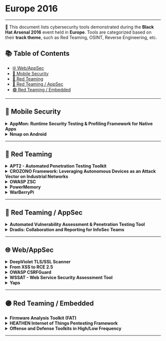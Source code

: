 # Europe 2016
---
📍 This document lists cybersecurity tools demonstrated during the **Black Hat Arsenal 2016** event held in **Europe**.
Tools are categorized based on their **track theme**, such as Red Teaming, OSINT, Reverse Engineering, etc.

## 📚 Table of Contents
- [🌐 Web/AppSec](#🌐-webappsec)
- [📱 Mobile Security](#📱-mobile-security)
- [🔴 Red Teaming](#🔴-red-teaming)
- [🔴 Red Teaming / AppSec](#🔴-red-teaming-appsec)
- [🟣 Red Teaming / Embedded](#🟣-red-teaming-embedded)
---
## 📱 Mobile Security
<details><summary><strong>AppMon: Runtime Security Testing & Profiling Framework for Native Apps</strong></summary>

![Category: 📱 Mobile Security](https://img.shields.io/badge/Category:%20📱%20Mobile%20Security-yellow) ![Nishant Das Patnaik](https://img.shields.io/badge/Nishant%20Das%20Patnaik-informational)

🔗 **Link:** Not Available  
📝 **Description:** AppMon is a runtime security testing & profiling framework for macOS, iOS and android apps. It is useful for mobile app penetration testers to validate the security issues report by a source code scanner by validating them by inspecting the API calls at runtime. You may use it for monitoring the app's overall activity during its runtime and focus on things that seem suspicious e.g. information leaks, insecure storage of credentials/secret tokens etc. or insecure implementation of crypto operations or just sniff app's network activity from HTTP to Bluetooth. You may either use one or many of the pre-written user-scripts or quickly learn to write your own scripts modify the app's functionality/logic in the runtime e.g. spoofing the DeviceID, spoofing the GPS co-ordinates, bypassing Apple's TouchID, bypassing root detection etc.We shall demo the features of existing 4 core components: Sniffer, Intruder, Android Tracer & IPA Installer. If there any any additional development to the project we shall include its demo as well.

</details>

<details><summary><strong>Nmap on Android</strong></summary>

![Category: 📱 Mobile Security](https://img.shields.io/badge/Category:%20📱%20Mobile%20Security-yellow) ![Vlatko Kosturjak](https://img.shields.io/badge/Vlatko%20Kosturjak-informational)

🔗 **Link:** [Nmap on Android](https://github.com/kost/NetworkMapper)  
📝 **Description:** Network Mapper is Android frontend for well known Nmap scanner. Frontend will help you to download, install and run Nmap on Android-based phone. It is also a collection of tools to build all known Android architectures: arm, mips and x86 in 32/64 bit architectures.Shiny new 2.0 release will be presented with easy interface and mobile specific scans.

</details>

---
## 🔴 Red Teaming
<details><summary><strong>APT2 - Automated Penetration Testing Toolkit</strong></summary>

![Category: 🔴 Red Teaming](https://img.shields.io/badge/Category:%20🔴%20Red%20Teaming-red) ![Adam Compton](https://img.shields.io/badge/Adam%20Compton-informational) ![Austin Lane](https://img.shields.io/badge/Austin%20Lane-informational)

🔗 **Link:** [APT2 - Automated Penetration Testing Toolkit](https://github.com/toolswatch/blackhat-arsenal-tools/blob/master/vulnerability_assessment/apt2.md)  
📝 **Description:** Nearly every penetration test begins the same way; run a NMAP scan, review the results, choose interesting services to enumerate and attack, and perform post-exploitation activities. What was once a fairly time consuming manual process, is now automated! Automated Penetration Testing Toolkit (APT2) is an extendable modular framework designed to automate common tasks performed during penetration testing. APT2 can chain data gathered from different modules together to build dynamic attack paths. Starting with a NMAP scan of the target environment, discovered ports and services become triggers for the various modules which in turn can fire additional triggers. Have FTP, Telnet, or SSH? APT2 will attempt common authentication. Have SMB? APT2 determines what OS and looks for shares and other information. Modules include everything from enumeration, scanning, brute forcing, and even integration with Metasploit. Come check out how APT2 will save you time on every engagement.

</details>

<details><summary><strong>CROZONO Framework: Leveraging Autonomous Devices as an Attack Vector on Industrial Networks</strong></summary>

![Category: 🔴 Red Teaming](https://img.shields.io/badge/Category:%20🔴%20Red%20Teaming-red) ![Sheila Ayelen Berta](https://img.shields.io/badge/Sheila%20Ayelen%20Berta-informational) ![Nicolas Villanueva](https://img.shields.io/badge/Nicolas%20Villanueva-informational)

🔗 **Link:** Not Available  
📝 **Description:** CROZONO is a framework that allows performing automated penetration tests from autonomous devices (drones, robots, etc.) that could ease the access to the logical infrastructure of an industrial facility, evading physical barriers. The CROZONO framework is presented in two versions: "CROZONO Explorer" and "CROZONO Attacker."At first, it is advisable to use CROZONO Explorer, as it allows the user to perform information gathering about possible attack vectors on the whole industrial facility's perimeter or any other sector. The information gathered by CROZONO Explorer allows the user to see the location of WiFi Access Points and IP Cameras, together with their security levels. The purpose of this step is to find the easiest way to compromise the industrial facility's security. For example, attacking those WiFi access points which have the lowest security level, if any security measures at all.CROZONO Attacker is a smart framework, it has the capability of performing automated attacks targeted to a network, and to take decisions -without the need of the attacker's intervention- on which attacks to perform based on pre-established parameters and the information gathered about its target. The goal of CROZONO Attacker is to breach the network attacking a WiFi access point and then opening a reverse connection to the attacker via the victim's internet connection. Once performed, CROZONO Attacker allows - through its "LAN discovery" and "LAN Attacks" modules - to discover other devices in the target network and launch several attacks on it.One of the best exclusive features of CROZONO is the report generation about all information gathered. In few minutes, it is possible to explore a zone or an industrial facility's perimeter and know its weak points from the summarization of data captured visually, allowing to see its security exposure levels.

</details>

<details><summary><strong>OWASP ZSC</strong></summary>

![Category: 🔴 Red Teaming](https://img.shields.io/badge/Category:%20🔴%20Red%20Teaming-red) ![Ali Razmjoo Qalaei](https://img.shields.io/badge/Ali%20Razmjoo%20Qalaei-informational) ![Brian Beaudry](https://img.shields.io/badge/Brian%20Beaudry-informational)

🔗 **Link:** Not Available  
📝 **Description:** OWASP ZSC is an open source software in python language which lets you generate customized shellcodes and convert scripts to an obfuscated script. This software can be run on Windows/Linux/OSX under python. According to other shellcode generators same as metasploit tools and etc, OWASP ZSC using new encodes and methods which antiviruses won't detect. OWASP ZSC encoderes are able to generate shell codes with random encodes and that allows you to generate thousands of new dynamic shellcodes with same job in just a second,that means, you will not get a same code if you use random encodes with same commands, And that make OWASP ZSC one of the best! During the Google Summer of Code we are working on to generate Windows Shellcode and new obfuscation methods. We are working on the next version that will allow you to generate OSX.

</details>

<details><summary><strong>PowerMemory</strong></summary>

![Category: 🔴 Red Teaming](https://img.shields.io/badge/Category:%20🔴%20Red%20Teaming-red) ![Pierre-Alexandre Braeken](https://img.shields.io/badge/Pierre-Alexandre%20Braeken-informational)

🔗 **Link:** [PowerMemory](https://github.com/giMini/PowerMemory/blob/master/PowerMemory.ps1)  
📝 **Description:** PowerMemory is a PowerShell post-exploitation tool. It uses Microsoft binaries and therefore is able to execute on a machine, even after the Device Guard Policies have been set. In the same way, it will bypass antivirus detection. PowerMemory can retrieve credentials information and manipulate memory. It can execute shellcode and modify process in memory (in userland and kernel land as a rootkit). PowerMemory will access everywhere in user-land and kernel-land by using the trusted Microsoft debugger aka cdb.exe which is digitally signed.We will cover the following subjects:User-land proof-of-concept: attacking the digest Security Support Provider byte per byte with PowerShell and Microsoft debugger to retrieve passwords from memoryKernel-land proof-of-concept: Direct Kernel Object Manipulation with PowerShell and Microsoft debugger o Hiding/Un-hiding a process o Protecting a process o Injecting all privileges in a process with SYSTEM identity o Pass-The-Token attackUser-land proof-of-concept: Injecting and executing a shellcode in a remote process with PowerShell and a Microsoft debuggerIf we have time, we will hack the minesweeper too :-)

</details>

<details><summary><strong>WarBerryPi</strong></summary>

![Category: 🔴 Red Teaming](https://img.shields.io/badge/Category:%20🔴%20Red%20Teaming-red) ![Yiannis Ioannides](https://img.shields.io/badge/Yiannis%20Ioannides-informational)

🔗 **Link:** [WarBerryPi](https://github.com/toolswatch/blackhat-arsenal-tools/blob/master/red_team/warberrypi.md)  
📝 **Description:** What if the only requirements for taking down a corporate network are 60 minutes and $35? Traditional hacking techniques and corporate espionage have evolved. Advanced attacks nowadays include a combination of social engineering, physical security penetration and logical security hacking. It is our job as security professionals to think outside the box and think about the different ways that hackers might use to infiltrate corporate networks.The WarBerry is a customized RaspBerryPi hacking dropbox which is used in Red Teaming engagements with the sole purpose of performing reconnaissance and mapping of an internal network and providing access to the remote hacking team while remaining covert and bypassing security mechanisms. The outcome of these red teaming exercises is the demonstration that if a low cost microcomputer loaded with python code can bypass security access controls and enumerate and gather such a significant amount of information about the infrastructure network which is located at, then what dedicated hackers with a large capital can do is beyond conception. The talk will be comprised of slides and a demonstration of the WarBerry's capabilities in a virtual network.

</details>

---
## 🔴 Red Teaming / AppSec
<details><summary><strong>Automated Vulnerability Assessment & Penetration Testing Tool</strong></summary>

![Category: 🔴 Red Teaming / AppSec](https://img.shields.io/badge/Category:%20🔴%20Red%20Teaming%20/%20AppSec-red) ![Shaan Mulchandani](https://img.shields.io/badge/Shaan%20Mulchandani-informational) ![Ravi Keerthi](https://img.shields.io/badge/Ravi%20Keerthi-informational)

🔗 **Link:** Not Available  
📝 **Description:** As application, network, and product complexity grow, so do the attack surface and likelihood of vulnerabilities. Highly-skilled pen testers do not scale exponentially, and findings don't make it into secure coding practices or DevOps overnight.How can we enable pen testers to focus on what matters: adversary-oriented penetration testing to detect the most difficult vulnerabilities and exploits? What correlations exist between successful exploits and underlying application or network characteristics? And how can we ensure findings actually make it back into the development lifecycle in a meaningful way?Our research, and Python-based VAPT framework seeks to address these questions, and automates certain tasks to assist pen testers:For each application or network update, network reconnaissance and application/network vulnerability assessments are performed using NMap, Nessus, OpenVAS, and W3AFIdentified vulnerabilities, and their CVEs, are used for retrieving relevant exploits from ExploitDBPenetration tests are performed using W3AF and MetasploitResults obtained at each stage are stored and correlated as part of a (Neo4j-based) knowledge graph, which can be maintained across several (application) releases and tool runs. This allows for:Pen Testers to easily visualize vulnerabilities discovered, and successful/failed exploits - in order to rapidly gain context of additional potential exploits that may be run or vulnerabilities that may be discoverable through sophisticated, manual techniquesDevelopers to visualize vulnerabilities that are persistent across multiple parts of their product/application, and/or across multiple successive releasesWe will demo this initial version at Arsenal, however the extensible nature of our framework allows for integration of additional vulnerability assessment & penetration testing tools or (pre-deployment) code security review tools and their findings as well.

</details>

<details><summary><strong>Dradis: Collaboration and Reporting for InfoSec Teams</strong></summary>

![Category: 🔴 Red Teaming / AppSec](https://img.shields.io/badge/Category:%20🔴%20Red%20Teaming%20/%20AppSec-red) ![Daniel Martin](https://img.shields.io/badge/Daniel%20Martin-informational)

🔗 **Link:** [Dradis: Collaboration and Reporting for InfoSec Teams](https://github.com/rmusser01/Infosec_Reference/blob/master/Draft/Docs_and_Reports.md?plain=1)  
📝 **Description:** Dradis is an extensible, cross-platform, open source collaboration framework for InfoSec teams. It can import from over 19 popular tools, including Nessus, Qualys, and Burp. Started in 2007, the Dradis Framework project has been growing ever since (15,000 commits in the last 12 months). Dradis is the best tool to consolidate the output of different scanners, add your manual findings and evidence and have all the engagement information in one place.Come to see the latest Dradis release in action. It's loaded with updates including new tool, connectors (Metasploit, Brakeman, ...), full REST API coverage, testing methodologies and lots of interface improvements (issue tagging, UX improvements and much more). Come and find out why Dradis is being downloaded over 300 times every week. Come and check it out before we run out of stickers!

</details>

---
## 🌐 Web/AppSec
<details><summary><strong>DeepViolet TLS/SSL Scanner</strong></summary>

![Category: 🌐 Web/AppSec](https://img.shields.io/badge/Category:%20🌐%20Web/AppSec-blue) ![Milton Smith](https://img.shields.io/badge/Milton%20Smith-informational)

🔗 **Link:** [DeepViolet TLS/SSL Scanner](https://github.com/spoofzu/DeepViolet/blob/master/src/main/java/com/mps/deepviolet/api/CipherSuiteUtil.java)  
📝 **Description:** DeepViolet TLS/SSL scanner is an information gathering tool for secure web servers. Written in Java, DeepViolet is be run from the command line, as a desktop application, or included as an API in other programs. Use DeepViolet to enumerate web server cipher suites, display X.509 certificate metadata, examine X.509 certificate trust chains, and more. DeepViolet is an open source project written to help educate the technical community around TLS/SSL and strengthen our knowledge of security protocols while we improve security of our web applications. DeepViolet project is always looking for volunteers.

</details>

<details><summary><strong>From XSS to RCE 2.5</strong></summary>

![Category: 🌐 Web/AppSec](https://img.shields.io/badge/Category:%20🌐%20Web/AppSec-blue) ![Hans-Michael Varbaek](https://img.shields.io/badge/Hans-Michael%20Varbaek-informational)

🔗 **Link:** [From XSS to RCE 2.5](https://github.com/Varbaek/xsser)  
📝 **Description:** This presentation demonstrates how an attacker can utilise XSS to execute arbitrary code on the web server when an administrative user inadvertently triggers a hidden XSS payload. Custom tools and payloads integrated with Metasploit's Meterpreter in a highly automated approach will be demonstrated live, including post-exploitation scenarios and interesting data that can be obtained from compromised web applications. This version includes cool notifications and new attack vectors!

</details>

<details><summary><strong>OWASP CSRFGuard</strong></summary>

![Category: 🌐 Web/AppSec](https://img.shields.io/badge/Category:%20🌐%20Web/AppSec-blue) ![Azzeddine RAMRAMI](https://img.shields.io/badge/Azzeddine%20RAMRAMI-informational)

🔗 **Link:** [OWASP CSRFGuard](https://github.com/aramrami/OWASP-CSRFGuard)  
📝 **Description:** OWASP CSRFGuard implements a variant of the synchronizer token pattern to mitigate the risk of CSRF attacks. In order to implement this pattern, CSRFGuard must offer the capability to place the CSRF prevention token within the HTML produced by the protected web application. CSRFGuard 3 provides developers more fine grain control over the injection of the token. Developers can inject the token in their HTML using either dynamic JavaScript DOM manipulation or a JSP tag library. CSRFGuard no longer intercepts and modifies the HttpServletResponse object as was done in previous releases. The currently available token injection strategies are designed to make the integration of CSRFGuard more feasible and scalable within current enterprise web applications. Developers are encouraged to make use of both the JavaScript DOM Manipulation and the JSP tag library strategies for a complete token injection strategy.CSRFGuard WikiPage: https://www.owasp.org/index.php/Category:OWASP_CSRFGuard_Project

</details>

<details><summary><strong>WSSAT - Web Service Security Assessment Tool</strong></summary>

![Category: 🌐 Web/AppSec](https://img.shields.io/badge/Category:%20🌐%20Web/AppSec-blue) ![Mehmet Yalcin YOLALAN](https://img.shields.io/badge/Mehmet%20Yalcin%20YOLALAN-informational) ![Salih TALAY](https://img.shields.io/badge/Salih%20TALAY-informational)

🔗 **Link:** [WSSAT - Web Service Security Assessment Tool](https://github.com/toolswatch/blackhat-arsenal-tools/blob/master/webapp_security/wssat.md)  
📝 **Description:** WSSAT is an open source web service security scanning tool which provides a dynamic environment to add, update or delete vulnerabilities by just editing its configuration files. This tool accepts WSDL address list as input file and performs both static and dynamic tests against the security vulnerabilities. It also makes information disclosure controls.Objectives of WSSAT are to allow organizations:Perform their web services security analysis at onceSee overall security assessment with reportsHarden their web servicesWSSAT's main capabilities include:Dynamic Testing:Insecure Communication; SSL Not Used Unauthenticated Service Method; Error Based SQL Injection; Cross Site Scripting; XML Bomb; External Entity Attack - XXE XPATH Injection; Verbose SOAP Fault MessageStatic Analysis:Weak XML Schema: Unbounded Occurrences; Weak XML Schema: Undefined Namespace; Weak WS-SecurityPolicy: Insecure Transport; Weak WS-SecurityPolicy: Insufficient Supporting Token Protection; Weak WS-SecurityPolicy: Tokens Not ProtectedInformation Leakage: Server or development platform oriented information disclosureWSSAT's main modules are:ParserVulnerabilities LoaderAnalyzer/AttackerLoggerReport GeneratorThe main difference of WSSAT is to create a dynamic vulnerability management environment instead of embedding the vulnerabilities into the code. More information can be found here: https://github.com/YalcinYolalan/WSSAT

</details>

<details><summary><strong>Yaps</strong></summary>

![Category: 🌐 Web/AppSec](https://img.shields.io/badge/Category:%20🌐%20Web/AppSec-blue) ![Fabio Nigi](https://img.shields.io/badge/Fabio%20Nigi-informational)

🔗 **Link:** Not Available  
📝 **Description:** The number one security hole is a weak password. Companies are growing without a complete control over exposed services; most of the servers are deployed with default password. Most of the tools today are single host-based, without competing on a cloud/global environment. Configuration and deployment are getting faster -all the services are going in pipeline with automation and scalability focus.Infosec tools need to evolve. The project goal of Yaps *yet another password scanner:*Create a new scanner to work in pipeline with nmap and other source (json, xml, csv) port mapper and enable a scalable full feature weak password scanner, analyse in a flow the port, create a history status based on the history of scan and result, evade incidents and avoid stressful and lockdown test on production servers and giving the users full flexibility to decrease false positive reports.Highly scalable container based (docker, mesos, chronos, python)Modular concept with multi protocol support and fully automated.

</details>

---
## 🟣 Red Teaming / Embedded
<details><summary><strong>Firmware Analysis Toolkit (FAT)</strong></summary>

![Category: 🟣 Red Teaming / Embedded](https://img.shields.io/badge/Category:%20🟣%20Red%20Teaming%20/%20Embedded-purple) ![Aditya Gupta](https://img.shields.io/badge/Aditya%20Gupta-informational)

🔗 **Link:** [Firmware Analysis Toolkit (FAT)](https://github.com/adi0x90/attifyos)  
📝 **Description:** There exists a number of tools in today's security industry which offers static and dynamic analysis of software binaries and mobile applications. However, there is no such toolkit, which helps an embedded or IoT security researcher to analyse firmwares in an in-depth level. FAT or Firmware Analysis Toolkit is a scriptable toolkit suite is a part of Attify's internal pentesting suite which has helped us reduce a significant number of man hours put into firmware analysis in our IoT and smart devices pentest engagements. It comes with an easy to use API which can then be used in additional analysis, as well as for research purposes. It is a toolkit suite which performs static and dynamic analysis of firmwares, also enabling the user to emulate the firmware and having a live firmware device as if a real physical device was sitting on the network. This has been done by taking advantage of Qemu emulation and static vulnerability identification techniques. Below are some of the capabilities of the toolkit : Full emulation of the firmware along with networking Dynamic traffic analysis Static vulnerability identification Integration with tools such as nmap and metasploit for additional assessment and exploitationBy Black Hat EU, there might be more features added to the list which I will later on send once they are in a more concrete stage. FAT has been made possible because of the following open source tools listed below, which FAT leverages at various stages:Binwalk Firmware Modification KitFirmadyneMITMProxyNmapMetasploitSnmpwalkRadare2

</details>

<details><summary><strong>HEATHEN Internet of Things Pentesting Framework</strong></summary>

![Category: 🟣 Red Teaming / Embedded](https://img.shields.io/badge/Category:%20🟣%20Red%20Teaming%20/%20Embedded-purple) ![Chiheb Chebbi](https://img.shields.io/badge/Chiheb%20Chebbi-informational)

🔗 **Link:** [HEATHEN Internet of Things Pentesting Framework](https://github.com/chihebchebbi/Internet-Of-Things-Pentesting-Framework)  
📝 **Description:** Oxford defines the Internet of Things as: "A proposed development of the Internet in which everyday objects have network connectivity, allowing them to send and receive data."Heathen IoT of Things Penetration Testing Framework developed as a research project, which automatically help developers and manufacturers build more secure products in the Internet of Things space based on the Open Web Application Security Project (OWASP) by providing a set of features in every fundamental era:Insecure Web InterfaceInsufficient Authentication/AuthorizationInsecure Network ServicesLack of Transport EncryptionPrivacy ConcernsInsecure Cloud InterfaceInsecure Mobile InterfaceInsufficient Security ConfigurabilityInsecure Software/FirmwarePoor Physical Security

</details>

<details><summary><strong>Offense and Defense Toolkits in High/Low Frequency</strong></summary>

![Category: 🟣 Red Teaming / Embedded](https://img.shields.io/badge/Category:%20🟣%20Red%20Teaming%20/%20Embedded-purple) ![Haoqi Shan](https://img.shields.io/badge/Haoqi%20Shan-informational) ![Yunding Jian](https://img.shields.io/badge/Yunding%20Jian-informational) ![YANG Qing](https://img.shields.io/badge/YANG%20Qing-informational)

🔗 **Link:** Not Available  
📝 **Description:** RFID and contact-less smart cards have become pervasive technologies nowadays. IC/RFID cards are generally used in security systems such as airport and military bases that require access control. This presentation introduces the details of contact-less card security risk firstly, then the principles of low frequency(125KHz) attack tool, HackID Pro, will be explained. This tool contains an Android App and a hardware which can be controlled by your phone. HackID Pro can emulate/clone any low frequency IC card to help you break into security system, just type few numbers on your phone. After 125KHz, this presentation will show you how to steal personal information from EMV bank card, whose carrier frequency is high frequency, 13.56MHz, just sitting around you. In the end, our defense tool, Card Defender, will be dissected to explain how this product can protect your card and information in both high/low frequencies. And a little bit tricks that this defense tool can make.This presentation includes three demonstrations. The first demonstration will show how we can use the self-made hardware, HackID Pro, to clone and emulate common seen low frequency ID card, different from the hardware we used - HackID Pro contains an Android App and a module which inject into your phone by audio interface. Second, we will show people how to steal people's privacy information from their EMV card, just walked by them. Finally, we introduce how can we protect that information by our defense tool, Card Defender, and we will explain the principle detailed.This toolkit is developed by Qihoo 360 UnicornTeam, which has many genius hardware/wireless security researcher. UnicornTeam focuses on embedded device vulnerability mining, 2/3/4G communication security, GPS signal faking, smart car security, etc. Members of UnicornTeam also had presentations on DEFCON, Black Hat, Cansecwest, Ruxcon, HITB, Syscan360 and some other international security conference.

</details>

---